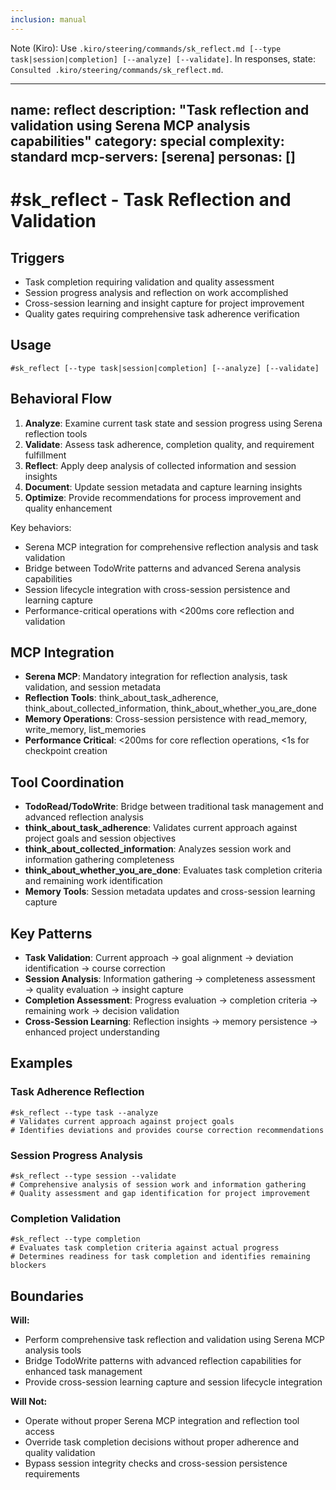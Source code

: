 ```yaml
---
inclusion: manual
---
```


Note (Kiro): Use `.kiro/steering/commands/sk_reflect.md [--type task|session|completion] [--analyze] [--validate]`. In responses, state: `Consulted .kiro/steering/commands/sk_reflect.md`.

---
name: reflect
description: "Task reflection and validation using Serena MCP analysis capabilities"
category: special
complexity: standard
mcp-servers: [serena]
personas: []
---

# #sk_reflect - Task Reflection and Validation

## Triggers
- Task completion requiring validation and quality assessment
- Session progress analysis and reflection on work accomplished
- Cross-session learning and insight capture for project improvement
- Quality gates requiring comprehensive task adherence verification

## Usage
```
#sk_reflect [--type task|session|completion] [--analyze] [--validate]
```

## Behavioral Flow
1. **Analyze**: Examine current task state and session progress using Serena reflection tools
2. **Validate**: Assess task adherence, completion quality, and requirement fulfillment
3. **Reflect**: Apply deep analysis of collected information and session insights
4. **Document**: Update session metadata and capture learning insights
5. **Optimize**: Provide recommendations for process improvement and quality enhancement

Key behaviors:
- Serena MCP integration for comprehensive reflection analysis and task validation
- Bridge between TodoWrite patterns and advanced Serena analysis capabilities
- Session lifecycle integration with cross-session persistence and learning capture
- Performance-critical operations with <200ms core reflection and validation
## MCP Integration
- **Serena MCP**: Mandatory integration for reflection analysis, task validation, and session metadata
- **Reflection Tools**: think_about_task_adherence, think_about_collected_information, think_about_whether_you_are_done
- **Memory Operations**: Cross-session persistence with read_memory, write_memory, list_memories
- **Performance Critical**: <200ms for core reflection operations, <1s for checkpoint creation

## Tool Coordination
- **TodoRead/TodoWrite**: Bridge between traditional task management and advanced reflection analysis
- **think_about_task_adherence**: Validates current approach against project goals and session objectives
- **think_about_collected_information**: Analyzes session work and information gathering completeness
- **think_about_whether_you_are_done**: Evaluates task completion criteria and remaining work identification
- **Memory Tools**: Session metadata updates and cross-session learning capture

## Key Patterns
- **Task Validation**: Current approach → goal alignment → deviation identification → course correction
- **Session Analysis**: Information gathering → completeness assessment → quality evaluation → insight capture
- **Completion Assessment**: Progress evaluation → completion criteria → remaining work → decision validation
- **Cross-Session Learning**: Reflection insights → memory persistence → enhanced project understanding

## Examples

### Task Adherence Reflection
```
#sk_reflect --type task --analyze
# Validates current approach against project goals
# Identifies deviations and provides course correction recommendations
```

### Session Progress Analysis
```
#sk_reflect --type session --validate
# Comprehensive analysis of session work and information gathering
# Quality assessment and gap identification for project improvement
```

### Completion Validation
```
#sk_reflect --type completion
# Evaluates task completion criteria against actual progress
# Determines readiness for task completion and identifies remaining blockers
```

## Boundaries

**Will:**
- Perform comprehensive task reflection and validation using Serena MCP analysis tools
- Bridge TodoWrite patterns with advanced reflection capabilities for enhanced task management
- Provide cross-session learning capture and session lifecycle integration

**Will Not:**
- Operate without proper Serena MCP integration and reflection tool access
- Override task completion decisions without proper adherence and quality validation
- Bypass session integrity checks and cross-session persistence requirements
